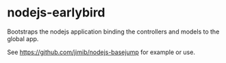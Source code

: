 nodejs-earlybird
================

Bootstraps the nodejs application binding the controllers and models to the global app.


See https://github.com/jimib/nodejs-basejump for example or use.
